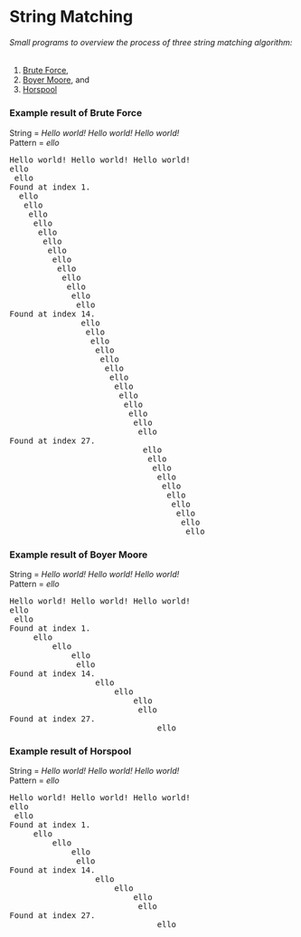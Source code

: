 # String Matching
###### Small programs to overview the process of three string matching algorithm:
1. [Brute Force](#example-result-of-brute-force),
2. [Boyer Moore](#example-result-of-boyer-moore), and
3. [Horspool](#example-result-of-horspool)

### Example result of Brute Force
String = *Hello world! Hello world! Hello world!*<br />
Pattern = *ello*<br />
<pre>
Hello world! Hello world! Hello world!
ello
 ello
Found at index 1.
  ello
   ello
    ello
     ello
      ello
       ello
        ello
         ello
          ello
           ello
            ello
             ello
              ello
Found at index 14.
               ello
                ello
                 ello
                  ello
                   ello
                    ello
                     ello
                      ello
                       ello
                        ello
                         ello
                          ello
                           ello
Found at index 27.
                            ello
                             ello
                              ello
                               ello
                                ello
                                 ello
                                  ello
                                   ello
                                    ello
                                     ello
</pre>

### Example result of Boyer Moore
String = *Hello world! Hello world! Hello world!*<br />
Pattern = *ello*<br />
<pre>
Hello world! Hello world! Hello world!
ello
 ello
Found at index 1.
     ello
         ello
             ello
              ello
Found at index 14.
                  ello
                      ello
                          ello
                           ello
Found at index 27.
                               ello
</pre>

### Example result of Horspool
String = *Hello world! Hello world! Hello world!*<br />
Pattern = *ello*<br />
<pre>
Hello world! Hello world! Hello world!
ello
 ello
Found at index 1.
     ello
         ello
             ello
              ello
Found at index 14.
                  ello
                      ello
                          ello
                           ello
Found at index 27.
                               ello
</pre>
